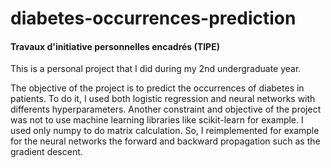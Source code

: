 # diabetes-occurrences-prediction

#### Travaux d'initiative personnelles encadrés (TIPE)

This is a personal project that I did during my 2nd undergraduate year. 

The objective of the project is to predict the occurrences of diabetes in patients.
To do it, I used both logistic regression and neural networks with differents hyperparameters. 
Another constraint and objective of the project was not to use machine learning libraries like scikit-learn for example.
I used only numpy to do matrix calculation.
So, I reimplemented for example for the neural networks the forward and backward propagation such as the gradient descent.